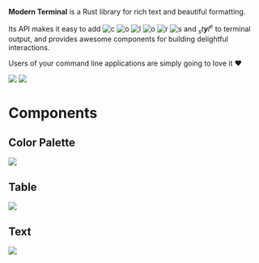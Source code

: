 **Modern Terminal** is a Rust library
for rich text and beautiful formatting.

Its API makes it easy to add
![c](https://img.shields.io/badge/c-FF0000)
![o](https://img.shields.io/badge/o-FFFF00)
![l](https://img.shields.io/badge/l-00FF00)
![o](https://img.shields.io/badge/o-00FFFF)
![r](https://img.shields.io/badge/r-0000FF)
![s](https://img.shields.io/badge/s-FF00FF)
and *<sub>s</sub>t**y**l<sup>e</sup>* to terminal output,
and provides awesome components
for building delightful interactions.

Users of your command line applications are simply going to love it ❤️

[![](https://img.shields.io/badge/crates.io-0.7.0-green)](
  https://crates.io/crates/modern-terminal)
[![](https://img.shields.io/docsrs/modern-terminal?color=green)](
  https://docs.rs/modern-terminal/0.7.0)

<!-- Modern Terminal can also render pretty tables,
progress bars,
markdown,
syntax highlighted source code,
tracebacks,
and more — out of the box. -->

# Components

## Color Palette

![][COLOR_PALETTE]

## Table

![][TABLE]

## Text

![][TEXT]

<!-- ---
[COLOR_PALETTE]: ./examples/color_palette.svg
[TABLE]: ./examples/table.svg
[TEXT]: ./examples/text.svg
--- -->
[COLOR_PALETTE]: https://raw.githubusercontent.com/kamadorueda/modern-terminal/0.7.0/examples/color_palette.svg
[TABLE]: https://raw.githubusercontent.com/kamadorueda/modern-terminal/0.7.0/examples/table.svg
[TEXT]: https://raw.githubusercontent.com/kamadorueda/modern-terminal/0.7.0/examples/text.svg
